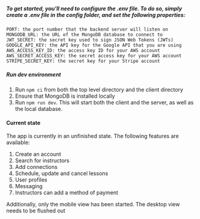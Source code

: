 ##### To get started, you'll need to configure the .env file. To do so, simply create a .env file in the config folder, and set the following properties:

```
PORT: the port number that the backend server will listen on
MONGODB_URL: the URL of the MongoDB database to connect to
JWT_SECRET: the secret key used to sign JSON Web Tokens (JWTs)
GOOGLE_API_KEY: the API key for the Google API that you are using
AWS_ACCESS_KEY_ID: the access key ID for your AWS account
AWS_SECRET_ACCESS_KEY: the secret access key for your AWS account
STRIPE_SECRET_KEY: the secret key for your Stripe account
```

##### Run dev environment

1. Run `npm ci` from both the top level directory and the client directory
2. Ensure that MongoDB is installed locally
3. Run `npm run dev`. This will start both the client and the server, as well as the local database.

#### Current state

The app is currently in an unfinished state. The following features are available:

1. Create an account
2. Search for instructors
3. Add connections
4. Schedule, update and cancel lessons
5. User profiles
6. Messaging
7. Instructors can add a method of payment

Additionally, only the mobile view has been started. The desktop view needs to be flushed out
